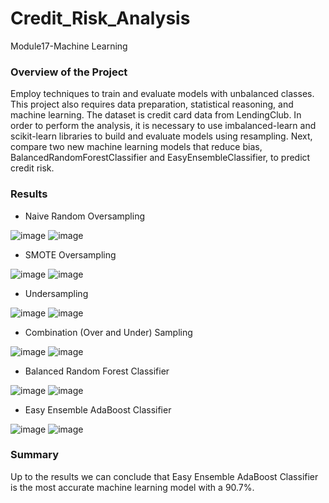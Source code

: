 # Credit_Risk_Analysis
Module17-Machine Learning

### Overview of the Project

Employ techniques to train and evaluate models with unbalanced classes. This project also requires data preparation, statistical reasoning, and machine learning. The dataset is credit card data from LendingClub. In order to perform the analysis, it is necessary to use imbalanced-learn and scikit-learn libraries to build and evaluate models using resampling. Next, compare two new machine learning models that reduce bias, BalancedRandomForestClassifier and EasyEnsembleClassifier, to predict credit risk.

### Results

* Naive Random Oversampling

![image](https://user-images.githubusercontent.com/95327338/164790213-d88cd756-e6d1-4d0e-9632-b065076ad075.png)
![image](https://user-images.githubusercontent.com/95327338/164790218-e9ad8fb3-6db9-4410-b32a-ffe47830bdb9.png)

* SMOTE Oversampling

![image](https://user-images.githubusercontent.com/95327338/164790300-38a51d68-d583-463d-8133-f94d4f38ca48.png)
![image](https://user-images.githubusercontent.com/95327338/164790309-b1ad336c-6d3a-46ab-8d7a-ff0483693769.png)

* Undersampling

![image](https://user-images.githubusercontent.com/95327338/164790342-3b47c14e-28d8-4d42-923d-7e7b9ef98ef3.png)
![image](https://user-images.githubusercontent.com/95327338/164790374-e4d996e5-0b05-43c8-a07a-aab825cf3a5b.png)

* Combination (Over and Under) Sampling

![image](https://user-images.githubusercontent.com/95327338/164790421-c44f1f2d-a28f-458c-bfea-3428664726fe.png)
![image](https://user-images.githubusercontent.com/95327338/164790438-cffcad00-9686-43c5-99c8-40ddd898be61.png)

* Balanced Random Forest Classifier

![image](https://user-images.githubusercontent.com/95327338/164790466-88f5d257-ea1b-407e-b9f4-711821517bdb.png)
![image](https://user-images.githubusercontent.com/95327338/164790475-b18d73ed-c730-4148-8136-5b1ff283c2ff.png)

* Easy Ensemble AdaBoost Classifier

![image](https://user-images.githubusercontent.com/95327338/164790603-7b6b5665-0501-47b7-9378-08005c1edc5c.png)
![image](https://user-images.githubusercontent.com/95327338/164790616-a26e2296-d199-4f1d-b963-6c5c0eb73a30.png)

### Summary

Up to the results we can conclude that Easy Ensemble AdaBoost Classifier is the most accurate machine learning model with a 90.7%.


